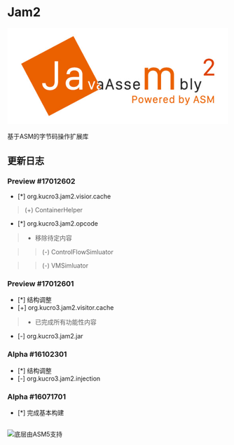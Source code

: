 # Jam2

![Jam2](https://github.com/kucro3/Resources/blob/master/Jam2-LOGO.jpg)

基于ASM的字节码操作扩展库 
 
## 更新日志 

### Preview #17012602
* [*] org.kucro3.jam2.visior.cache
 > (+) ContainerHelper
 
* [*] org.kucro3.jam2.opcode

 > + 移除待定内容 
 
 >> (-) ControlFlowSimluator
 
 >> (-) VMSimluator
 
### Preview #17012601 
* [*] 结构调整
* [+] org.kucro3.jam2.visitor.cache
 
 > + 已完成所有功能性内容
 
* [-] org.kucro3.jam2.jar
 
### Alpha #16102301
* [*] 结构调整 
* [-] org.kucro3.jam2.injection

### Alpha #16071701
* [*] 完成基本构建

## 
![底层由ASM5支持](http://asm.ow2.org/images/poweredbyasm.gif)
